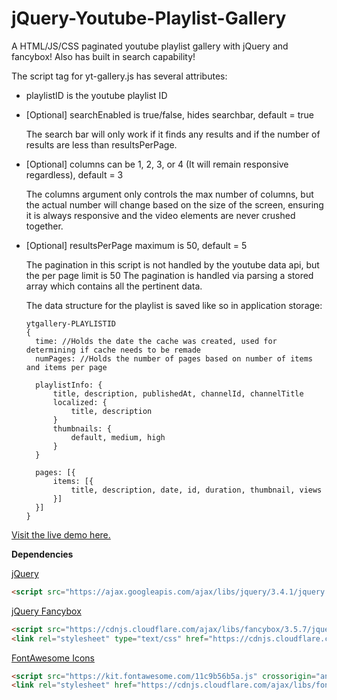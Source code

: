 # jQuery-Youtube-Playlist-Gallery
A HTML/JS/CSS paginated youtube playlist gallery with jQuery and fancybox! Also has built in search capability!

The script tag for yt-gallery.js has several attributes:

 - playlistID is the youtube playlist ID

 - [Optional] searchEnabled is true/false, hides searchbar, default = true
 
      The search bar will only work if it finds any results and if the number of results are less than resultsPerPage.
  
 - [Optional] columns can be 1, 2, 3, or 4 (It will remain responsive regardless), default = 3
 
      The columns argument only controls the max number of columns, but the actual number will change based on the
      size of the screen, ensuring it is always responsive and the video elements are never crushed together.
 
 - [Optional] resultsPerPage maximum is 50, default = 5
 
      The pagination in this script is not handled by the youtube data api, but the per page limit is 50
      The pagination is handled via parsing a stored array which contains all the pertinent data.
      
      The data structure for the playlist is saved like so in application storage:
      ```
      ytgallery-PLAYLISTID
      {
        time: //Holds the date the cache was created, used for determining if cache needs to be remade
        numPages: //Holds the number of pages based on number of items and items per page
        
        playlistInfo: {
            title, description, publishedAt, channelId, channelTitle
            localized: {
                title, description
            }
            thumbnails: {
                default, medium, high
            }
        }
        
        pages: [{
            items: [{
                title, description, date, id, duration, thumbnail, views
            }]
        }]
      }
      ```
  

[Visit the live demo here.](https://miromanestar.github.io/jQuery-Youtube-Playlist-Gallery/)

**Dependencies**

<a href="https://jquery.com/">jQuery</a>
```html
<script src="https://ajax.googleapis.com/ajax/libs/jquery/3.4.1/jquery.min.js"></script>
```
<a href="https://fancyapps.com/fancybox/3/">jQuery Fancybox</a>
```html
<script src="https://cdnjs.cloudflare.com/ajax/libs/fancybox/3.5.7/jquery.fancybox.js"></script>
<link rel="stylesheet" type="text/css" href="https://cdnjs.cloudflare.com/ajax/libs/fancybox/3.5.7/jquery.fancybox.css">
```
<a href="https://fontawesome.com/">FontAwesome Icons</a>
```html
<script src="https://kit.fontawesome.com/11c9b56b5a.js" crossorigin="anonymous"></script>
<link rel="stylesheet" href="https://cdnjs.cloudflare.com/ajax/libs/font-awesome/4.7.0/css/font-awesome.min.css">
```
